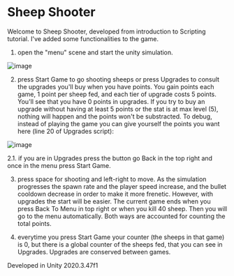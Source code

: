 # Sheep Shooter

Welcome to Sheep Shooter, developed from introduction to Scripting tutorial. I've added some functionalities to the game.

1. open the "menu" scene and start the unity simulation.

![image](https://user-images.githubusercontent.com/72511703/235790317-5042dee7-b12e-4add-85bc-1ad45329baa0.png)

2. press Start Game to go shooting sheeps or press Upgrades to consult the upgrades you'll buy when you have points. You gain points each game, 1 point per sheep fed, and each tier of upgrade costs 5 points. You'll see that you have 0 points in upgrades. If you try to buy an upgrade without having at least 5 points or the stat is at max level (5), nothing will happen and the points won't be substracted. To debug, instead of playing the game you can give yourself the points you want here (line 20 of Upgrades script):

![image](https://user-images.githubusercontent.com/72511703/235790881-84a628d5-2f91-4ae4-aee4-f16911bac1a8.png)


2.1. if you are in Upgrades press the button go Back in the top right and once in the menu press Start Game.

3. press space for shooting and left-right to move. As the simulation progresses the spawn rate and the player speed increase, and the bullet cooldown decrease in order to make it more frenetic. However, with upgrades the start will be easier. The current game ends when you press Back To Menu in top right or when you kill 40 sheep. Then you will go to the menu automatically. Both ways are accounted for counting the total points.

4. everytime you press Start Game your counter (the sheeps in that game) is 0, but there is a global counter of the sheeps fed, that you can see in Upgrades. Upgrades are conserved between games.

Developed in Unity 2020.3.47f1
